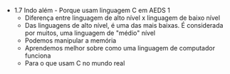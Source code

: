 - 1.7 Indo além - Porque usam linguagem C em AEDS 1
	- Diferença entre linguagem de alto nível x linguagem de baixo nível 
	- Das linguagens de alto nível, é uma das mais baixas. É considerada por muitos, uma linguagem de "médio" nível
	- Podemos manipular a memória
	- Aprendemos melhor sobre como uma linguagem de computador funciona
	- Para o que usam C no mundo real
